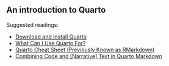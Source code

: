 ## An introduction to Quarto

Suggested readings:

- [Download and install Quarto](https://quarto.org/docs/get-started/)
- [What Can I Use Quarto For?](https://quarto.org/docs/faq/rmarkdown.html#what-can-i-use-quarto-for)
- [Quarto Cheat Sheet (Previously Known as RMarkdown)](https://www.datacamp.com/cheat-sheet/quarto-cheat-sheet-previously-known-as-r-markdown)
- [Combining Code and [Narrative] Text in Quarto Markdown](https://aeturrell.github.io/coding-for-economists/wrkflow-quarto.html)
